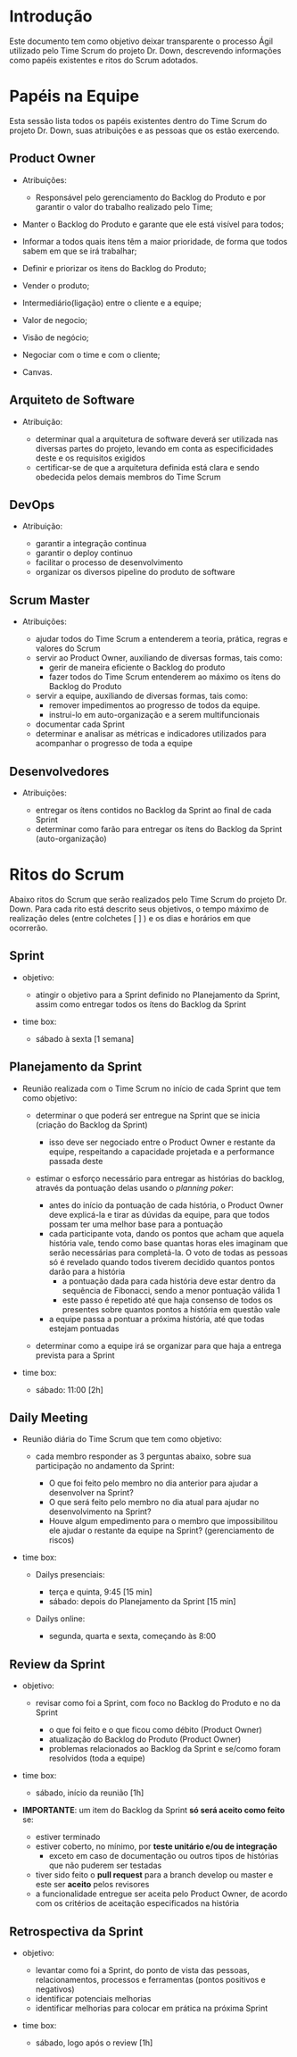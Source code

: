 # Introdução

Este documento tem como objetivo deixar transparente o processo Ágil utilizado pelo Time Scrum do projeto Dr. Down, descrevendo informações como papéis existentes e ritos do Scrum adotados.

# Papéis na Equipe

Esta sessão lista todos os papéis existentes dentro do Time Scrum do projeto Dr. Down, suas atribuições e as pessoas que os estão exercendo.

## Product Owner

- Atribuições:

  - Responsável pelo gerenciamento do Backlog do Produto e por garantir o valor do trabalho realizado pelo Time;
 - Manter o Backlog do Produto e garante que ele está visível para todos;
 - Informar a todos quais itens têm a maior prioridade, de forma que todos sabem em que se irá trabalhar;
 - Definir e priorizar os itens do Backlog do Produto;
 - Vender o produto;
 - Intermediário(ligação) entre o cliente e a equipe;
 - Valor de negocio;
 - Visão de negócio;
 - Negociar com o time e com o cliente;
 - Canvas.


## Arquiteto de Software

- Atribuição:

  - determinar qual a arquitetura de software deverá ser utilizada nas diversas partes do projeto, levando em conta as especificidades deste e os requisitos exigidos
  - certificar-se de que a arquitetura definida está clara e sendo obedecida pelos demais membros do Time Scrum

## DevOps

- Atribuição:

  - garantir a integração continua
  - garantir o deploy continuo
  - facilitar o processo de desenvolvimento
  - organizar os diversos pipeline do produto de software 

## Scrum Master

- Atribuições:

  - ajudar todos do Time Scrum a entenderem a teoria, prática, regras e valores do Scrum
  - servir ao Product Owner, auxiliando de diversas formas, tais como:
    - gerir de maneira eficiente o Backlog do produto
    - fazer todos do Time Scrum entenderem ao máximo os ítens do Backlog do Produto
  - servir a equipe, auxiliando de diversas formas, tais como:
    - remover impedimentos ao progresso de todos da equipe.
    - instrui-lo em auto-organização e a serem multifuncionais
  - documentar cada Sprint
  - determinar e analisar as métricas e indicadores utilizados para acompanhar o progresso de toda a equipe

## Desenvolvedores

- Atribuições:

  - entregar os ítens contidos no Backlog da Sprint ao final de cada Sprint
  - determinar como farão para entregar os ítens do Backlog da Sprint (auto-organização)

# Ritos do Scrum

Abaixo ritos do Scrum que serão realizados pelo Time Scrum do projeto Dr. Down. Para cada rito está descrito seus objetivos, o tempo máximo de realização deles (entre colchetes [ ] ) e os dias e horários em que ocorrerão.

## Sprint

- objetivo:

  - atingir o objetivo para a Sprint definido no Planejamento da Sprint, assim como entregar todos os ítens do Backlog da Sprint

- time box:
  - sábado à sexta [1 semana]

## Planejamento da Sprint

- Reunião realizada com o Time Scrum no início de cada Sprint que tem como objetivo:

  - determinar o que poderá ser entregue na Sprint que se inicia (criação do Backlog da Sprint)

    - isso deve ser negociado entre o Product Owner e restante da equipe, respeitando a capacidade projetada e a performance passada deste

  - estimar o esforço necessário para entregar as histórias do backlog, através da pontuação delas usando o _planning poker_:
    - antes do início da pontuação de cada história, o Product Owner deve explicá-la e tirar as dúvidas da equipe, para que todos possam ter uma melhor base para a pontuação
    - cada participante vota, dando os pontos que acham que aquela história vale, tendo como base quantas horas eles imaginam que serão necessárias para completá-la. O voto de todas as pessoas só é revelado quando todos tiverem decidido quantos pontos darão para a história
      - a pontuação dada para cada história deve estar dentro da sequência de Fibonacci, sendo a menor pontuação válida 1
      - este passo é repetido até que haja consenso de todos os presentes sobre quantos pontos a história em questão vale
    - a equipe passa a pontuar a próxima história, até que todas estejam pontuadas

  - determinar como a equipe irá se organizar para que haja a entrega prevista para a Sprint

- time box:
  - sábado: 11:00 [2h]

## Daily Meeting

- Reunião diária do Time Scrum que tem como objetivo:

  - cada membro responder as 3 perguntas abaixo, sobre sua participação no andamento da Sprint:

    - O que foi feito pelo membro no dia anterior para ajudar a desenvolver na Sprint?
    - O que será feito pelo membro no dia atual para ajudar no desenvolvimento na Sprint?
    - Houve algum empedimento para o membro que impossibilitou ele ajudar o restante da equipe na Sprint? (gerenciamento de riscos)

- time box:

  - Dailys presenciais:

    - terça e quinta, 9:45 [15 min]
    - sábado: depois do Planejamento da Sprint [15 min]

  - Dailys online:

    - segunda, quarta e sexta, começando às 8:00

## Review da Sprint

- objetivo:

  - revisar como foi a Sprint, com foco no Backlog do Produto e no da Sprint

    - o que foi feito e o que ficou como débito (Product Owner)
    - atualização do Backlog do Produto (Product Owner)
    - problemas relacionados ao Backlog da Sprint e se/como foram resolvidos (toda a equipe)

- time box:

  - sábado, início da reunião [1h]

- **IMPORTANTE**: um item do Backlog da Sprint **só será aceito como feito** se:

  - estiver terminado
  - estiver coberto, no mínimo, por **teste unitário e/ou de integração**
    - exceto em caso de documentação ou outros tipos de histórias que não puderem ser testadas
  - tiver sido feito o **pull request** para a branch develop ou master e este ser **aceito** pelos revisores
  - a funcionalidade entregue ser aceita pelo Product Owner, de acordo com os critérios de aceitação especificados na história

## Retrospectiva da Sprint

- objetivo:

  - levantar como foi a Sprint, do ponto de vista das pessoas, relacionamentos, processos e ferramentas (pontos positivos e negativos)
  - identificar potenciais melhorias
  - identificar melhorias para colocar em prática na próxima Sprint

- time box:

  - sábado, logo após o review [1h]
